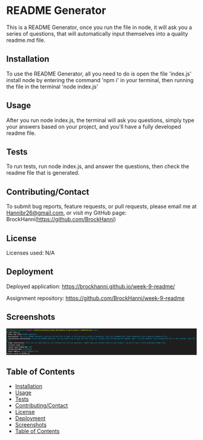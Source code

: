 # README Generator

This is a README Generator, once you run the file in node, it will ask you a series of questions, that will automatically input themselves into a quality readme.md file.

## Installation

To use the README Generator, all you need to do is open the file 'index.js' install node by entering the command 'npm i' in your terminal, then running the file in the terminal 'node index.js'

## Usage

After you run node index.js, the terminal will ask you questions, simply type your answers based on your project, and you'll have a fully developed readme file.

## Tests

To run tests, run node index.js, and answer the questions, then check the readme file that is generated.

## Contributing/Contact

To submit bug reports, feature requests, or pull requests, please email me at Hannibr26@gmail.com, or visit my GitHub page: BrockHanni(https://github.com/BrockHanni)

## License

Licenses used: N/A

## Deployment

Deployed application: https://brockhanni.github.io/week-9-readme/

Assignment repository: https://github.com/BrockHanni/week-9-readme

## Screenshots

![Screenshot](./Develop/assets/Screenshot.png)

## Table of Contents

- [Installation](#installation)
- [Usage](#usage)
- [Tests](#tests)
- [Contributing/Contact](#contributing/Contact)
- [License](#license)
- [Deployment](#deployment)
- [Screenshots](#screenshots)
- [Table of Contents](#table-of-contents)


